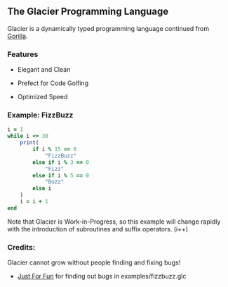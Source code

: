 ## The Glacier Programming Language

Glacier is a dynamically typed programming language continued from [Gorilla](https://github.com/SnowballSH/Gorilla).

### Features

- Elegant and Clean

- Prefect for Code Golfing

- Optimized Speed

### Example: FizzBuzz

```ruby
i = 1
while i <= 30
    print(
        if i % 15 == 0
            "FizzBuzz"
        else if i % 3 == 0
            "Fizz"
        else if i % 5 == 0
            "Buzz"
        else i
    )
    i = i + 1
end
```

Note that Glacier is Work-in-Progress, so this example will change rapidly with the introduction of subroutines and
suffix operators. (i++)

### Credits:

Glacier cannot grow without people finding and fixing bugs!

- [Just For Fun](https://github.com/techguy940) for finding out bugs in examples/fizzbuzz.glc

